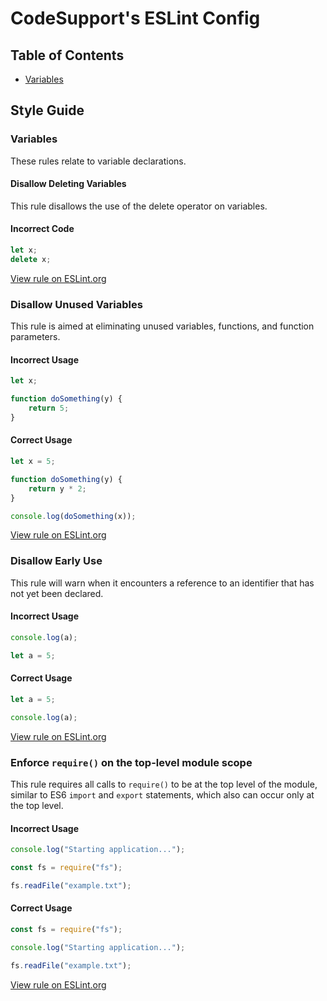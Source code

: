 # CodeSupport's ESLint Config

## Table of Contents
- [Variables](#variables)

## Style Guide

### Variables
These rules relate to variable declarations.

#### Disallow Deleting Variables
This rule disallows the use of the delete operator on variables.

#### Incorrect Code
```js
let x;
delete x;
```

[View rule on ESLint.org](https://eslint.org/docs/rules/no-delete-var#top)

### Disallow Unused Variables
This rule is aimed at eliminating unused variables, functions, and function parameters.

#### Incorrect Usage
```js
let x;

function doSomething(y) {
    return 5;
}
```

#### Correct Usage
```js
let x = 5;

function doSomething(y) {
    return y * 2;
}

console.log(doSomething(x));
```

[View rule on ESLint.org](https://eslint.org/docs/rules/no-unused-vars#top)

### Disallow Early Use
This rule will warn when it encounters a reference to an identifier that has not yet been declared.

#### Incorrect Usage
```js
console.log(a);

let a = 5;
```

#### Correct Usage
```js
let a = 5;

console.log(a);
```

[View rule on ESLint.org](https://eslint.org/docs/rules/no-use-before-define#top)

### Enforce `require()` on the top-level module scope
This rule requires all calls to `require()` to be at the top level of the module, similar to ES6 `import` and `export` statements, which also can occur only at the top level.

#### Incorrect Usage
```js
console.log("Starting application...");

const fs = require("fs");

fs.readFile("example.txt");
```

#### Correct Usage
```js
const fs = require("fs");

console.log("Starting application...");

fs.readFile("example.txt");
```

[View rule on ESLint.org](https://eslint.org/docs/rules/global-require#top)
